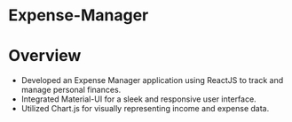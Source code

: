 # Expense-Manager

# Overview
<ul>
  <li>Developed an Expense Manager application using ReactJS to track and manage personal finances.<br></li>
  <li>Integrated Material-UI for a sleek and responsive user interface.<br></li>
  <li>Utilized Chart.js for visually representing income and expense data.</li>
</ul>










